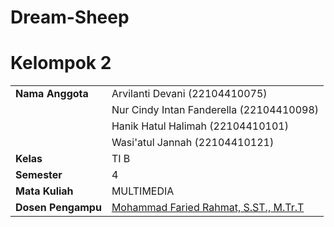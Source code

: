 # Dream-Sheep

# Kelompok 2

|                    |                                                                     |
| ------------------ | ------------------------------------------------------------------- |
| **Nama Anggota**   | Arvilanti Devani                                      (22104410075) |
|                    | Nur Cindy Intan Fanderella                            (22104410098) |
|                    | Hanik Hatul Halimah                                   (22104410101) |
|                    | Wasi'atul Jannah                                      (22104410121) |
| **Kelas**          | TI B                                                                |
| **Semester**       | 4                                                                   |
| **Mata Kuliah**    | MULTIMEDIA                                                          |
| **Dosen Pengampu** | [Mohammad Faried Rahmat, S.ST., M.Tr.T](https://github.com/mrhmt80) |

